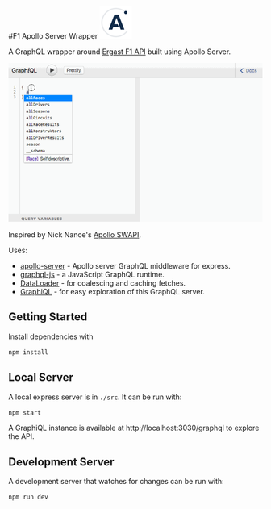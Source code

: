 #F1 Apollo Server Wrapper 
![GitHub Logo](./doc/images/apollo-64-opq.gif)

A GraphQL wrapper around [Ergast F1 API](http://ergast.com/mrd/) built using Apollo Server.

![GitHub Logo](./doc/images/Apollo-F1.gif)

Inspired by Nick Nance's [Apollo SWAPI](https://github.com/nnance/swapi-apollo).

Uses:

* [apollo-server](https://github.com/apollostack/apollo-server) - Apollo server GraphQL middleware for express.
* [graphql-js](https://github.com/graphql/graphql-js) - a JavaScript GraphQL runtime.
* [DataLoader](https://github.com/facebook/dataloader) - for coalescing and caching fetches.
* [GraphiQL](https://github.com/graphql/graphiql) - for easy exploration of this GraphQL server.

## Getting Started

Install dependencies with

```sh
npm install
```

## Local Server

A local express server is in `./src`. It can be run with:

```sh
npm start
```

A GraphiQL instance is available at http://localhost:3030/graphql to
explore the API.

## Development Server

A development server that watches for changes can be run with:

```sh
npm run dev
```
